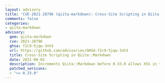 ```yaml
---
layout: advisory
title: 'CVE-2021-28796 (qiita-markdown): Cross-Site Scripting in Qiita::Markdown'
comments: false
categories:
- qiita-markdown
advisory:
  gem: qiita-markdown
  cve: 2021-28796
  ghsa: f2c9-5jqw-3xh3
  url: https://github.com/advisories/GHSA-f2c9-5jqw-3xh3
  title: Cross-Site Scripting in Qiita::Markdown
  date: 2021-08-02
  description: Increments Qiita::Markdown before 0.33.0 allows XSS in transformers.
  patched_versions:
  - ">= 0.33.0"
---
```

